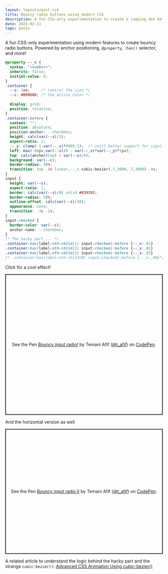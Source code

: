 ```yaml
---
layout: layouts/post.njk
title: Bouncy radio buttons using modern CSS
description: A fun CSS-only experimentation to create a jumping dot between radio inputs
date: 2025-02-11
tags: posts
---
```


A fun CSS-only experimentation using modern features to create bouncy radio buttons. Powered by anchor positioning, `@property`, `:has()` selector, and more!


```css
@property --_x {
  syntax: "<number>";
  inherits: false;
  initial-value: 0; 
}
.container {
  --s: 1em;     /* control the size */
  --c: #009688; /* the active color */
  
  display: grid;
  position: relative;
}
.container:before {
  content: "";
  position: absolute;
  position-anchor: --checkbox;
  height: calc(var(--s)/2);
  aspect-ratio: 1;
  --_y: clamp(-1,var(--_x)*9999,1);  /* until better support for sign() */
  left: max(-80px,var(--s)/4 - var(--_x)*var(--_y)*1px);
  top: calc(anchor(top) + var(--s)/4);
  background: var(--c);
  border-radius: 50%;
  transition: top .4s linear,--_x cubic-bezier(.1,3000,.7,3000) .4s;
}
input {
  height: var(--s);
  aspect-ratio: 1;
  border: calc(var(--s)/8) solid #939393;
  border-radius: 50%;
  outline-offset: calc(var(--s)/10);
  appearance: none;
  transition: .3s .1s;
}
input:checked {
  border-color: var(--c);
  anchor-name: --checkbox;
}
/* The hacky part ... */
.container:has(label:nth-child(1) input:checked):before {--_x:.01}
.container:has(label:nth-child(2) input:checked):before {--_x:.02}
.container:has(label:nth-child(3) input:checked):before {--_x:.03}
/* .container:has(label:nth-child(N) input:checked):before {--_x:.0N}*/
```

Click for a cool effect!

<p class="codepen" data-height="450" data-default-tab="result" data-slug-hash="JojjRRB" data-pen-title="Bouncy input radio!" data-preview="true" data-user="t_afif" style="height: 450px; box-sizing: border-box; display: flex; align-items: center; justify-content: center; border: 2px solid; margin: 1em 0; padding: 1em;">
  <span>See the Pen <a href="https://codepen.io/t_afif/pen/JojjRRB">
  Bouncy input radio!</a> by Temani Afif (<a href="https://codepen.io/t_afif">@t_afif</a>)
  on <a href="https://codepen.io">CodePen</a>.</span>
</p>

And the horizontal version as well

<p class="codepen" data-height="400" data-default-tab="result" data-slug-hash="MYWWjvE" data-pen-title="Bouncy input radio II" data-preview="true" data-user="t_afif" style="height: 400px; box-sizing: border-box; display: flex; align-items: center; justify-content: center; border: 2px solid; margin: 1em 0; padding: 1em;">
  <span>See the Pen <a href="https://codepen.io/t_afif/pen/MYWWjvE">
  Bouncy input radio II</a> by Temani Afif (<a href="https://codepen.io/t_afif">@t_afif</a>)
  on <a href="https://codepen.io">CodePen</a>.</span>
</p>
<script async src="https://public.codepenassets.com/embed/index.js"></script>

A related article to understand the logic behind the hacky part and the strange `cubic-bezier()`: [Advanced CSS Animation Using cubic-bezier()](https://css-tricks.com/advanced-css-animation-using-cubic-bezier/)